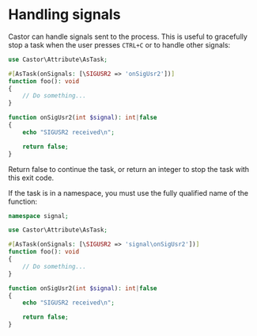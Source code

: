 # Handling signals

Castor can handle signals sent to the process. This is useful to gracefully
stop a task when the user presses `CTRL+C` or to handle other signals:

```php
use Castor\Attribute\AsTask;

#[AsTask(onSignals: [\SIGUSR2 => 'onSigUsr2'])]
function foo(): void
{
    // Do something...
}

function onSigUsr2(int $signal): int|false
{
    echo "SIGUSR2 received\n";

    return false;
}
```

Return false to continue the task, or return an integer to stop the task
with this exit code.

If the task is in a namespace, you must use the fully qualified name of the function:

```php
namespace signal;

use Castor\Attribute\AsTask;

#[AsTask(onSignals: [\SIGUSR2 => 'signal\onSigUsr2'])]
function foo(): void
{
    // Do something...
}

function onSigUsr2(int $signal): int|false
{
    echo "SIGUSR2 received\n";

    return false;
}
```

